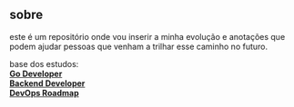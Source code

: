 ## sobre

este é um repositório onde vou inserir a minha evolução e anotações que podem ajudar pessoas que venham a trilhar esse caminho no futuro.

base dos estudos: <br/>
<strong><a href="https://roadmap.sh/golang">Go Developer</a></strong> <br/>
<strong><a href="https://roadmap.sh/backend">Backend Developer</a></strong> <br/>
<strong><a href="https://roadmap.sh/devops">DevOps Roadmap</a></strong> <br/> 
